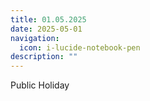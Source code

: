 ```yaml
---
title: 01.05.2025
date: 2025-05-01
navigation:
  icon: i-lucide-notebook-pen
description: ""
---
```


Public Holiday

